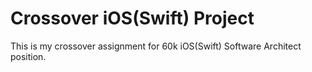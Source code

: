 # Crossover iOS(Swift) Project

This is my crossover assignment for 60k iOS(Swift) Software Architect position.
